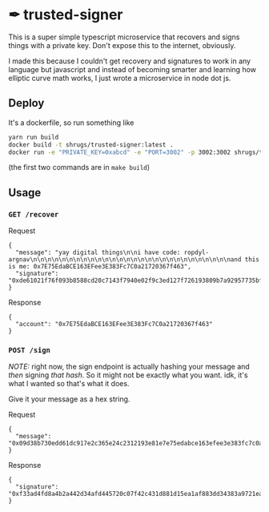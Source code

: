 # ✒ trusted-signer

This is a super simple typescript microservice that recovers and signs things with a private key. Don't expose this to the internet, obviously.

I made this because I couldn't get recovery and signatures to work in any language but javascript and instead of becoming smarter and learning how elliptic curve math works, I just wrote a microservice in node dot js.

## Deploy

It's a dockerfile, so run something like

```bash
yarn run build
docker build -t shrugs/trusted-signer:latest .
docker run -e "PRIVATE_KEY=0xabcd" -e "PORT=3002" -p 3002:3002 shrugs/trusted-signer:latest
```

(the first two commands are in `make build`)

## Usage

### `GET /recover`

Request
```
{
  "message": "yay digital things\n\ni have code: ropdyl-argnav\n\n\n\n\n\n\n\n\n\n\n\n\n\n\n\n\n\n\n\n\n\n\n\n\n\n\n\nand this is me: 0x7E75EdaBCE163EFee3E383Fc7C0a21720367f463",
  "signature": "0xde61021f76f093b8588cd20c7143f7940e02f9c3ed127f726193809b7a92957735bffa08827a1d8e4eb75d248010c70054cb56b201a5d2ba6d86ecb257e9b5481b"
}
```

Response
```
{
  "account": "0x7E75EdaBCE163EFee3E383Fc7C0a21720367f463"
}
```

### `POST /sign`

*NOTE:* right now, the sign endpoint is actually hashing your message and _then_ signing _that hash_. So it might not be exactly what you want. idk, it's what I wanted so that's what it does.

Give it your message as a hex string.

Request
```
{
  "message": "0x09d38b730edd61dc917e2c365e24c2312193e81e7e75edabce163efee3e383fc7c0a21720367f463"
}
```

Response
```
{
  "signature": "0xf33ad4fd8a4b2a442d34afd445720c07f42c431d881d15ea1af883dd34383a9721eae1be166e456410137df313c44e4c8e15764884d9646b76fbaceabe8b651d1b"
}
```
